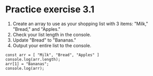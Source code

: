 # Practice exercise 3.1

1. Create an array to use as your shopping list with 3 items: "Milk," "Bread," and "Apples."
2. Check your list length in the console.
3. Update "Bread" to "Bananas."
4. Output your entire list to the console.

```
const arr = [ "Milk", "Bread", "Apples" ]
console.log(arr.length);
arr[1] = "Bananas";
console.log(arr);
```